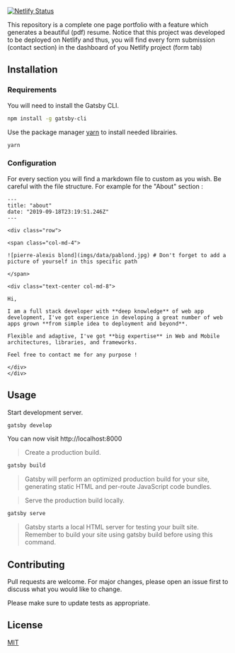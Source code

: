 [![Netlify Status](https://api.netlify.com/api/v1/badges/bfd3cbfa-5471-4593-841b-fd3674546cc7/deploy-status)](https://app.netlify.com/sites/pedantic-hoover-d62fa7/deploys)

This repository is a complete one page portfolio with a feature which generates a beautiful (pdf) resume.
Notice that this project was developed to be deployed on Netlify and thus, you will find every form submission (contact section) in the dashboard of you Netlify project (form tab)

## Installation

### Requirements

You will need to install the Gatsby CLI.

```bash
npm install -g gatsby-cli
```

Use the package manager [yarn](https://yarnpkg.com/lang/en/) to install needed librairies.

```bash
yarn
```

### Configuration

For every section you will find a markdown file to custom as you wish. Be careful with the file structure.
For example for the "About" section :

```
---
title: "about"
date: "2019-09-18T23:19:51.246Z"
---

<div class="row">

<span class="col-md-4">

![pierre-alexis blond](imgs/data/pablond.jpg) # Don't forget to add a picture of yourself in this specific path

</span>

<div class="text-center col-md-8">

Hi,

I am a full stack developer with **deep knowledge** of web app development, I've got experience in developing a great number of web apps grown **from simple idea to deployment and beyond**.

Flexible and adaptive, I've got **big expertise** in Web and Mobile architectures, libraries, and frameworks.

Feel free to contact me for any purpose !

</div>
</div>
```

## Usage

Start development server.

```bash
gatsby develop
```

You can now visit http://localhost:8000

> Create a production build.

```bash
gatsby build
```

> Gatsby will perform an optimized production build for your site, generating static HTML and per-route JavaScript code bundles.

> Serve the production build locally.

```bash
gatsby serve
```

> Gatsby starts a local HTML server for testing your built site. Remember to build your site using gatsby build before using this command.


## Contributing
Pull requests are welcome. For major changes, please open an issue first to discuss what you would like to change.

Please make sure to update tests as appropriate.

## License
[MIT](https://choosealicense.com/licenses/mit/)